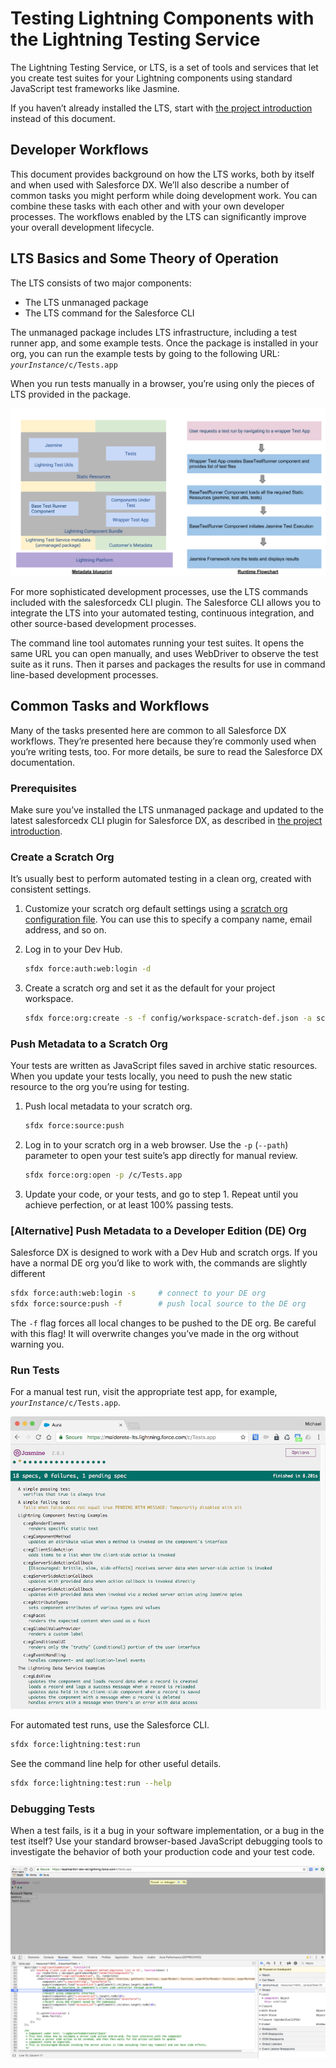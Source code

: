 # Testing Lightning Components with the Lightning Testing Service

The Lightning Testing Service, or LTS, is a set of tools and services that let you create test suites for your Lightning components using standard JavaScript test frameworks like Jasmine.

If you haven’t already installed the LTS, start with [the project introduction](./README.md) instead of this document.

## Developer Workflows

This document provides background on how the LTS works, both by itself and when used with Salesforce DX. We’ll also describe a number of common tasks you might perform while doing development work. You can combine these tasks with each other and with your own developer processes. The workflows enabled by the LTS can significantly improve your overall development lifecycle.  

## LTS Basics and Some Theory of Operation

The LTS consists of two major components:

  * The LTS unmanaged package
  * The LTS command for the Salesforce CLI

The unmanaged package includes LTS infrastructure, including a test runner app, and some example tests. Once the package is installed in your org, you can run the example tests by going to the following URL:
<code><em>yourInstance</em>/c/Tests.app</code>

When you run tests manually in a browser, you’re using only the pieces of LTS provided in the package.

![Metadata visualization and runtime flowchart](doc-resources/metadata-visualization-and-runtime-flowchart.png)

For more sophisticated development processes, use the LTS commands included with the salesforcedx CLI plugin. The Salesforce CLI allows you to integrate the LTS into your automated testing, continuous integration, and other source-based development processes.

The command line tool automates running your test suites. It opens the same URL you can open manually, and uses WebDriver to observe the test suite as it runs. Then it parses and packages the results for use in command line-based development processes.

## Common Tasks and Workflows

Many of the tasks presented here are common to all Salesforce DX workflows. They’re presented here because they’re commonly used when you’re writing tests, too. For more details, be sure to read the Salesforce DX documentation.

### Prerequisites

Make sure you’ve installed the LTS unmanaged package and updated to the latest salesforcedx CLI plugin for Salesforce DX, as described in [the project introduction](./README.md).

### Create a Scratch Org

It’s usually best to perform automated testing in a clean org, created with consistent settings.

  1. Customize your scratch org default settings using a [scratch org configuration file](config/workspace-scratch-def.json). You can use this to specify a company name, email address, and so on.

  2. Log in to your Dev Hub.
  
     ```bash
     sfdx force:auth:web:login -d
     ```
  
  3. Create a scratch org and set it as the default for your project workspace.
  
     ```bash
     sfdx force:org:create -s -f config/workspace-scratch-def.json -a scratch1
     ```

### Push Metadata to a Scratch Org

Your tests are written as JavaScript files saved in archive static resources. When you update your tests locally, you need to push the new static resource to the org you’re using for testing.

  1. Push local metadata to your scratch org.
  
     ```bash
     sfdx force:source:push
     ```
  
  2. Log in to your scratch org in a web browser. Use the ```-p``` (```--path```) parameter to open your test suite’s app directly for manual review.
  
     ```bash
     sfdx force:org:open -p /c/Tests.app
     ```

  3. Update your code, or your tests, and go to step 1. Repeat until you achieve perfection, or at least 100% passing tests.

### [Alternative] Push Metadata to a Developer Edition (DE) Org

Salesforce DX is designed to work with a Dev Hub and scratch orgs. If you have a normal DE org you’d like to work with, the commands are slightly different

```bash
sfdx force:auth:web:login -s     # connect to your DE org
sfdx force:source:push -f        # push local source to the DE org
```

The ```-f``` flag forces all local changes to be pushed to the DE org. Be careful with this flag! It will overwrite changes you’ve made in the org without warning you.

### Run Tests

For a manual test run, visit the appropriate test app, for example, <code><em>yourInstance</em>/c/Tests.app</code>.

![Sample test run](doc-resources/lts_test_suite_page_success.png)

For automated test runs, use the Salesforce CLI.

```bash
sfdx force:lightning:test:run
```

See the command line help for other useful details.

```bash
sfdx force:lightning:test:run --help
```

### Debugging Tests

When a test fails, is it a bug in your software implementation, or a bug in the test itself? Use your standard browser-based JavaScript debugging tools to investigate the behavior of both your production code and your test code.

![Sample debugging session](doc-resources/lts_browser_debugging_example.png)
